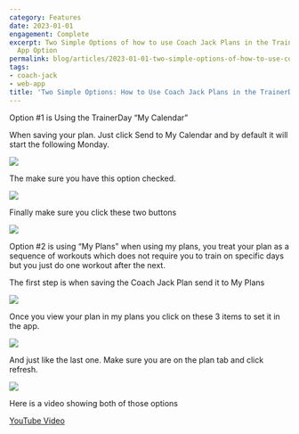 ```yaml
---
category: Features
date: 2023-01-01
engagement: Complete
excerpt: Two Simple Options of how to use Coach Jack Plans in the TrainerDay Mobile
  App Option
permalink: blog/articles/2023-01-01-two-simple-options-of-how-to-use-coach-jack-plans-in-the-trainerday-mobile-app-27d9fdc1b58f
tags:
- coach-jack
- web-app
title: 'Two Simple Options: How to Use Coach Jack Plans in the TrainerDay Mobile App'
---
```

Option #1 is Using the TrainerDay “My Calendar”

When saving your plan. Just click Send to My Calendar and by default it will start the following Monday.

![](https://shared-web.s3.amazonaws.com/blog/images/2024-03-1RXnP3qWbBVVeBkoJvIwoug.png)

The make sure you have this option checked.

![](https://shared-web.s3.amazonaws.com/blog/images/2024-03-1bk1UE7oAAAaRXNVksz3cFA.png)

Finally make sure you click these two buttons

![](https://shared-web.s3.amazonaws.com/blog/images/2024-03-1tdey9hhFG0kElqH0GEW5PA.png)

Option #2 is using “My Plans” when using my plans, you treat your plan as a sequence of workouts which does not require you to train on specific days but you just do one workout after the next.

The first step is when saving the Coach Jack Plan send it to My Plans

![](https://shared-web.s3.amazonaws.com/blog/images/2024-03-1_vXM4xxdmDUVefq8H6zHeA.png)

Once you view your plan in my plans you click on these 3 items to set it in the app.

![](https://shared-web.s3.amazonaws.com/blog/images/2024-03-1rmUbwo3jTjhGWIf_Odx4OA.png)

And just like the last one. Make sure you are on the plan tab and click refresh.

![](https://shared-web.s3.amazonaws.com/blog/images/2024-03-1tdey9hhFG0kElqH0GEW5PA.png)

Here is a video showing both of those options

[YouTube Video](https://www.youtube.com/watch?v=cu8VpQq3xk0)
